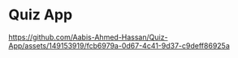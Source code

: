 # Quiz App



https://github.com/Aabis-Ahmed-Hassan/Quiz-App/assets/149153919/fcb6979a-0d67-4c41-9d37-c9deff86925a


